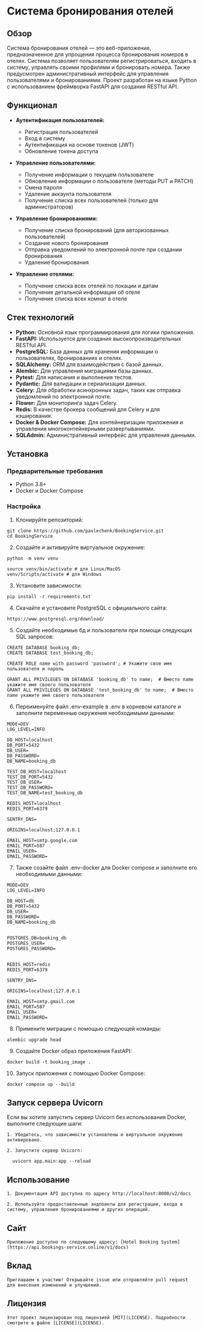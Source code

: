 # Система бронирования отелей

## Обзор

Система бронирования отелей — это веб-приложение, предназначенное для упрощения процесса бронирования номеров в отелях. Система позволяет пользователям регистрироваться, входить в систему, управлять своими профилями и бронировать номера. Также предусмотрен административный интерфейс для управления пользователями и бронированиями. Проект разработан на языке Python с использованием фреймворка FastAPI для создания RESTful API.

## Функционал

- **Аутентификация пользователей:**
  - Регистрация пользователей
  - Вход в систему
  - Аутентификация на основе токенов (JWT)
  - Обновление токена доступа

- **Управление пользователями:**
  - Получение информации о текущем пользователе
  - Обновление информации о пользователе (методы PUT и PATCH)
  - Смена пароля
  - Удаление аккаунта пользователя
  - Получение списка всех пользователей (только для администраторов)

- **Управление бронированиями:**
  - Получение списка бронирований (для авторизованных пользователей)
  - Создание нового бронирования
  - Отправка уведомлений по электронной почте при создании бронирования
  - Удаление бронирования

- **Управление отелями:**
  - Получение списка всех отелей по локации и датам
  - Получение детальной информации об отеле
  - Получение списка всех комнат в отеле

## Стек технологий

- **Python:** Основной язык программирования для логики приложения.
- **FastAPI:** Используется для создания высокопроизводительных RESTful API.
- **PostgreSQL:** База данных для хранения информации о пользователях, бронированиях и отелях.
- **SQLAlchemy:** ORM для взаимодействия с базой данных.
- **Alembic:** Для управления миграциями базы данных.
- **Pytest:** Для написания и выполнения тестов.
- **Pydantic:** Для валидации и сериализации данных.
- **Celery:** Для обработки асинхронных задач, таких как отправка уведомлений по электронной почте.
- **Flower:** Для мониторинга задач Celery.
- **Redis:** В качестве брокера сообщений для Celery и для кэширования.
- **Docker & Docker Compose:** Для контейнеризации приложения и управления многоконтейнерными развертываниями.
- **SQLAdmin:** Административный интерфейс для управления данными.

## Установка

### Предварительные требования

- Python 3.8+
- Docker и Docker Compose

### Настройка

  1. Клонируйте репозиторий:

    git clone https://github.com/pavlechenk/BookingService.git
    cd BookingService
   

  2. Создайте и активируйте виртуальное окружение:

    python -m venv venv

    source venv/bin/activate # для Linux/MacOS
    venv/Scripts/activate # для Windows


  3. Установите зависимости:

    pip install -r requirements.txt


  4. Скачайте и установите PostgreSQL с официального сайта:

    https://www.postgresql.org/download/


  5. Создайте необходимые бд и пользователя при помощи следующих SQL запросов:

    CREATE DATABASE booking_db;
    CREATE DATABASE test_booking_db;

    CREATE ROLE name with password 'password'; # Укажите свое имя пользователя и пароль

    GRANT ALL PRIVILEGES ON DATABASE 'booking_db' to name;  # Вместо name укажите имя своего пользователя
    GRANT ALL PRIVILEGES ON DATABASE 'test_booking_db' to name;  # Вместо name укажите имя своего пользователя


  6. Переименуйте файл .env-example в .env в корневом каталоге и заполните переменные окружения необходимыми данными:

    MODE=DEV
    LOG_LEVEL=INFO

    DB_HOST=localhost
    DB_PORT=5432
    DB_USER=
    DB_PASSWORD=
    DB_NAME=booking_db

    TEST_DB_HOST=localhost
    TEST_DB_PORT=5432
    TEST_DB_USER=
    TEST_DB_PASSWORD=
    TEST_DB_NAME=test_booking_db

    REDIS_HOST=localhost
    REDIS_PORT=6379

    SENTRY_DNS=

    ORIGINS=localhost;127.0.0.1

    EMAIL_HOST=smtp.google.com
    EMAIL_PORT=587
    EMAIL_USER=
    EMAIL_PASSWORD=


  7. Также созайте файл .env-docker для Docker compose и заполните его необходимыми данными:

    MODE=DEV
    LOG_LEVEL=INFO

    DB_HOST=db
    DB_PORT=5432
    DB_USER=
    DB_PASSWORD=
    DB_NAME=booking_db


    POSTGRES_DB=booking_db
    POSTGRES_USER=
    POSTGRES_PASSWORD=


    REDIS_HOST=redis
    REDIS_PORT=6379

    SENTRY_DNS=

    ORIGINS=localhost;127.0.0.1

    EMAIL_HOST=smtp.gmail.com
    EMAIL_PORT=587
    EMAIL_USER=
    EMAIL_PASSWORD=


  8. Примените миграции с помощью следующей команды:
    
    alembic upgrade head


  9. Создайте Docker образ приложения FastAPI:

    docker build -t booking_image .


  10. Запуск приложения с помощью Docker Compose:

    docker compose up --build


## Запуск сервера Uvicorn

Если вы хотите запустить сервер Uvicorn без использования Docker, выполните следующие шаги:

    1. Убедитесь, что зависимости установлены и виртуальное окружение активировано.

    2. Запустите сервер Uvicorn:

      uvicorn app.main:app --reload

## Использование

    1. Документация API доступна по адресу http://localhost:8000/v2/docs

    2. Используйте предоставленные эндпоинты для регистрации, входа в систему, управления бронированиями и других операций.


## Сайт

    Приложение доступно по следующему адресу: [Hotel Booking System](https://api.bookings-service.online/v1/docs)


## Вклад

    Приглашаем к участию! Открывайте issue или отправляйте pull request для внесения изменений и улучшений.

## Лицензия

    Этот проект лицензирован под лицензией [MIT](LICENSE). Подробности смотрите в файле [LICENSE](LICENSE).


